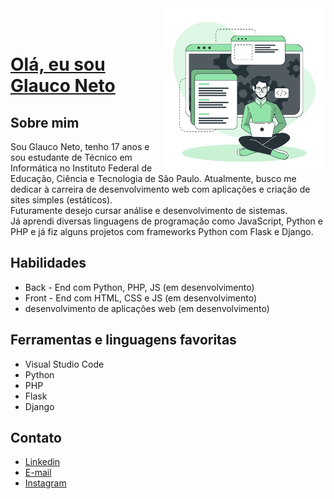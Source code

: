 <img src="images/developer-activity-bro.svg" width="260px" align="right" alt="Programador">
<!-- <a href="https://storyset.com/work">Ilustração por Freepik Storyset</a> -->

<br/>
<br/>

# <a href="https://www.linkedin.com/in/glauconeto"> Olá, eu sou Glauco Neto</a>
## Sobre mim
Sou Glauco Neto, tenho 17 anos e sou estudante de Técnico em Informática no Instituto Federal de Educação, Ciência e Tecnologia de São Paulo. Atualmente, busco me dedicar à carreira de desenvolvimento web com aplicações e criação de sites simples (estáticos). 
<br/> Futuramente desejo cursar análise e desenvolvimento de sistemas.
<br/> Já aprendi diversas linguagens de programação como JavaScript, Python e PHP e já fiz alguns projetos com frameworks Python com Flask e Django.


## Habilidades

- Back - End com Python, PHP, JS (em desenvolvimento)
- Front - End com HTML, CSS e JS (em desenvolvimento)
- desenvolvimento de aplicações web (em desenvolvimento)


## Ferramentas e linguagens favoritas

- Visual Studio Code
- Python
- PHP
- Flask
- Django

##  Contato
- <a href="https://www.linkedin.com/in/glauconeto">Linkedin</a>
- <a href="mailto:neto.glauquinho@gmail.com">E-mail</a>
- <a href="https://www.instagram.com/glauco_neto19">Instagram</a>
</div>

<!-- modelo inspirado na camilaf3rreira -->
